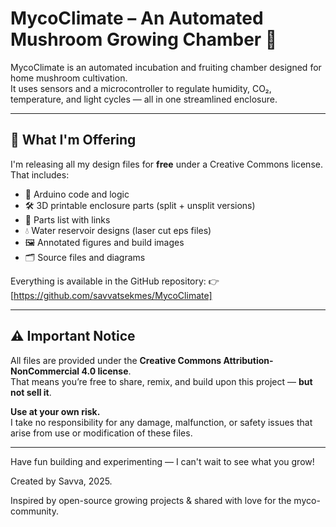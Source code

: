 # MycoClimate – An Automated Mushroom Growing Chamber 🍄

MycoClimate is an automated incubation and fruiting chamber designed for home mushroom cultivation.  
It uses sensors and a microcontroller to regulate humidity, CO₂, temperature, and light cycles — all in one streamlined enclosure.

---

## 🌱 What I'm Offering

I'm releasing all my design files for **free** under a Creative Commons license.  
That includes:

- 🧠 Arduino code and logic
- 🛠 3D printable enclosure parts (split + unsplit versions)
- 🧾 Parts list with links
- 💧 Water reservoir designs (laser cut eps files)
- 🖼 Annotated figures and build images
- 🗂 Source files and diagrams

Everything is available in the GitHub repository:
👉 [https://github.com/savvatsekmes/MycoClimate]

---

## ⚠️ Important Notice

All files are provided under the **Creative Commons Attribution-NonCommercial 4.0 license**.  
That means you’re free to share, remix, and build upon this project — **but not sell it**.

**Use at your own risk.**  
I take no responsibility for any damage, malfunction, or safety issues that arise from use or modification of these files.

---

Have fun building and experimenting — I can't wait to see what you grow!

Created by Savva, 2025.

Inspired by open-source growing projects & shared with love for the myco-community.
